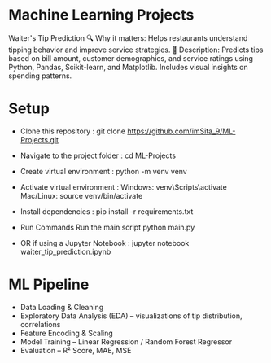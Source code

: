 # Machine Learning Projects

Waiter's Tip Prediction
🔍 Why it matters: Helps restaurants understand tipping behavior and improve service strategies.
📜 Description: Predicts tips based on bill amount, customer demographics, and service ratings using Python, Pandas, Scikit-learn, and Matplotlib. Includes visual insights on spending patterns.

# Setup
- Clone this repository :
git clone https://github.com/imSita_9/ML-Projects.git

- Navigate to the project folder :
cd ML-Projects

- Create virtual environment :
python -m venv venv

- Activate virtual environment :
 Windows:
venv\Scripts\activate
 Mac/Linux:
source venv/bin/activate

- Install dependencies :
pip install -r requirements.txt

- Run Commands
 Run the main script
python main.py

- OR if using a Jupyter Notebook :
jupyter notebook waiter_tip_prediction.ipynb

# ML Pipeline
- Data Loading & Cleaning 
- Exploratory Data Analysis (EDA) – visualizations of tip distribution, correlations
- Feature Encoding & Scaling
- Model Training – Linear Regression / Random Forest Regressor
- Evaluation – R² Score, MAE, MSE
